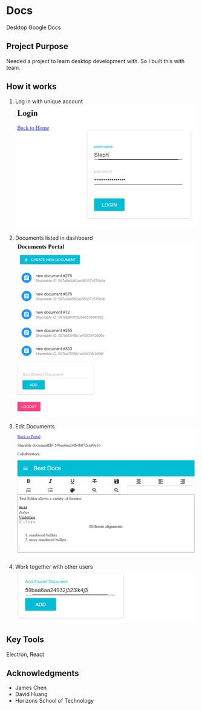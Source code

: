 # Docs

Desktop Google Docs

## Project Purpose

Needed a project to learn desktop development with. So I built this with team.

## How it works

1. Log in with unique account
![login](./images/login.PNG)

2. Documents listed in dashboard
![list](./images/list.PNG)

3. Edit Documents
![editor](./images/editor.PNG)

4. Work together with other users
![share](./images/share.PNG)

## Key Tools

Electron, React

## Acknowledgments

* James Chen
* David Huang
* Horizons School of Technology
